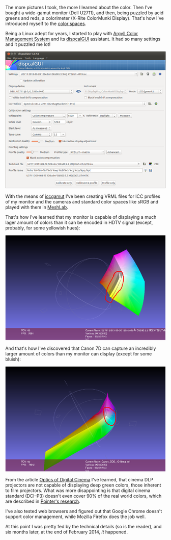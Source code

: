 The more pictures I took, the more I learned about the color. Then I've bought a wide-gamut monitor (Dell U2711), and then, being puzzled by acid greens and reds, a colorimeter (X-Rite ColorMunki Display). That's how I've introduced myself to the [color spaces](http://en.wikipedia.org/wiki/Color_space).

Being a Linux adept for years, I started to play with [Argyll Color Management System](http://www.argyllcms.com/) and its [dispcalGUI](http://dispcalgui.hoech.net/) assistant. It had so many settings and it puzzled me lot!

![dispcalGUI](../project_images/dispcalGUI.png?raw=true)

With the means of [iccgamut](http://argyllcms.com/doc/iccgamut.html) I've been creating VRML files for ICC profiles of my monitor and the cameras and standard color spaces like sRGB and played with them in [MeshLab](http://meshlab.sourceforge.net/). 

That's how I've learned that my monitor is capable of displaying a much lager amount of colors than it can be encoded in HDTV signal (except, probably, for some yellowish hues):

![MeshLab HDTV](../project_images/meshlab_hdtv.png?raw=true)

And that's how I've discovered that Canon 7D can capture an incredibly larger amount of colors than my monitor can display (except for some bluish):

![dispcalGUI](../project_images/meshlab_canon7d.png?raw=true)

From the article [Optics of Digital Cinema](https://www.student.cs.uwaterloo.ca/~cs781/PinhoDigitalCinemaTalk.pdf) I've learned, that cinema DLP projectors are not capable of displaying deep green colors, those inherent to film projectors. What was more disappointing is that digital cinema standard (DCI–P3) doesn't even cover 90% of the real world colors, which are described in [Pointer's research](http://onlinelibrary.wiley.com/doi/10.1002/col.5080050308/abstract).

I've also tested web browsers and figured out that Google Chrome doesn't support color management, while Mozilla Firefox does the job well.

At this point I was pretty fed by the technical details (so is the reader), and six months later, at the end of February 2014, _it_ happened.
